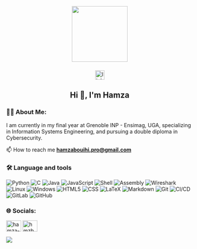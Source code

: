 <div align="center">
  <img height="150" src="https://media1.tenor.com/m/5ry-200hErMAAAAd/hacker-hacker-man.gif"  />
</div>

###

<div align="center">
  <div align="center">
  <a href="https://www.linkedin.com/in/hamza-bouihi/" target="_blank">
    <img src="https://img.shields.io/static/v1?message=LinkedIn&logo=linkedin&label=&color=0077B5&logoColor=white&labelColor=&style=for-the-badge" height="25" alt="linkedin logo" />
  </a>
</div>

</div>

<h2 align="center">Hi 👋, I'm Hamza</h2>

<h3 align="left">👩‍💻 About Me:</h3>

I am currently in my final year at Grenoble INP - Ensimag, UGA, specializing in Information Systems Engineering, and pursuing a double diploma in Cybersecurity.

📫 How to reach me **hamzabouihi.pro@gmail.com**
###

<h3 align="left">🛠 Language and tools</h3>

![Python](https://img.shields.io/badge/python-3670A0?style=for-the-badge&logo=python&logoColor=ffdd54)
![C](https://img.shields.io/badge/c-%2300599C.svg?style=for-the-badge&logo=c&logoColor=white)
![Java](https://img.shields.io/badge/java-%23ED8B00.svg?style=for-the-badge&logo=openjdk&logoColor=white) 
![JavaScript](https://img.shields.io/badge/javascript-%23323330.svg?style=for-the-badge&logo=javascript&logoColor=%23F7DF1E) 
![Shell](https://img.shields.io/badge/shell-%23121011.svg?style=for-the-badge&logo=gnu-bash&logoColor=white)
![Assembly](https://img.shields.io/badge/assembly-%23000000.svg?style=for-the-badge&logo=assemblyscript&logoColor=white) 
![Wireshark](https://img.shields.io/badge/Wireshark-1679E0?style=for-the-badge&logo=wireshark&logoColor=white)
![Linux](https://img.shields.io/badge/Linux-FCC624?style=for-the-badge&logo=linux&logoColor=black)
![Windows](https://img.shields.io/badge/Windows-0078D6?style=for-the-badge&logo=windows&logoColor=white)
![HTML5](https://img.shields.io/badge/html5-%23E34F26.svg?style=for-the-badge&logo=html5&logoColor=white) 
![CSS](https://img.shields.io/badge/CSS-1572B6?style=for-the-badge&logo=css3&logoColor=white)
![LaTeX](https://img.shields.io/badge/latex-%23008080.svg?style=for-the-badge&logo=latex&logoColor=white) 
![Markdown](https://img.shields.io/badge/markdown-%23000000.svg?style=for-the-badge&logo=markdown&logoColor=white) 
![Git](https://img.shields.io/badge/git-%23F05033.svg?style=for-the-badge&logo=git&logoColor=white) 
![CI/CD](https://img.shields.io/badge/CI/CD-2EB67B?style=for-the-badge&logo=ci&logoColor=white)
![GitLab](https://img.shields.io/badge/gitlab-%23181717.svg?style=for-the-badge&logo=gitlab&logoColor=white)
![GitHub](https://img.shields.io/badge/github-%23121011.svg?style=for-the-badge&logo=github&logoColor=white) 

###

<h3 align="left">🌐 Socials:</h3>
<p align="left">
<a href="https://linkedin.com/in/hamza-bouihi" target="blank"><img align="center" src="https://raw.githubusercontent.com/rahuldkjain/github-profile-readme-generator/master/src/images/icons/Social/linked-in-alt.svg" alt="hamza-bouihi" height="30" width="40" /></a>
<a href="https://www.hackerrank.com/hmzbhi" target="blank"><img align="center" src="https://raw.githubusercontent.com/rahuldkjain/github-profile-readme-generator/master/src/images/icons/Social/hackerrank.svg" alt="hmzbhi" height="30" width="40" /></a>

[![](https://visitcount.itsvg.in/api?id=hmzbhi10&icon=12&color=1)](https://visitcount.itsvg.in)
